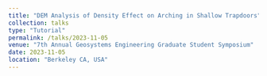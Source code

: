 ```yaml
---
title: "DEM Analysis of Density Effect on Arching in Shallow Trapdoors"
collection: talks
type: "Tutorial"
permalink: /talks/2023-11-05
venue: "7th Annual Geosystems Engineering Graduate Student Symposium"
date: 2023-11-05
location: "Berkeley CA, USA"
---
```


